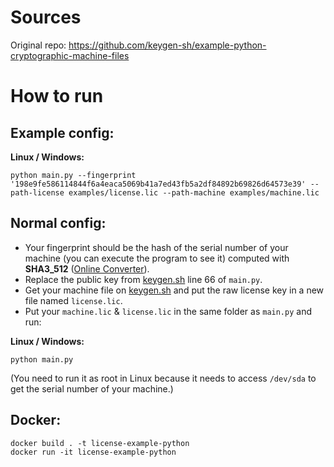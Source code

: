# Sources
Original repo: https://github.com/keygen-sh/example-python-cryptographic-machine-files

# How to run
## Example config:

**Linux / Windows:**
```shell 
python main.py --fingerprint '198e9fe586114844f6a4eaca5069b41a7ed43fb5a2df84892b69826d64573e39' --path-license examples/license.lic --path-machine examples/machine.lic
```

## Normal config:  
* Your fingerprint should be the hash of the serial number of your machine (you can execute the program to see it) computed with **SHA3_512** ([Online Converter](https://emn178.github.io/online-tools/sha3_512.html)).  
* Replace the public key from [keygen.sh](keygen.sh) line 66 of `main.py`.
* Get your machine file on [keygen.sh](keygen.sh) and put the raw license key in a new file named `license.lic`.  
* Put your `machine.lic` & `license.lic` in the same folder as `main.py` and run:

**Linux / Windows:**
```shell
python main.py
```
(You need to run it as root in Linux because it needs to access `/dev/sda` to get the serial number of your machine.)

## Docker:
```shell
docker build . -t license-example-python
docker run -it license-example-python
```